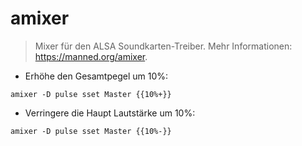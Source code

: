 # amixer

> Mixer für den ALSA Soundkarten-Treiber.
> Mehr Informationen: <https://manned.org/amixer>.

- Erhöhe den Gesamtpegel um 10%:

`amixer -D pulse sset Master {{10%+}}`

- Verringere die Haupt Lautstärke um 10%:

`amixer -D pulse sset Master {{10%-}}`
